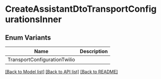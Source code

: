 # CreateAssistantDtoTransportConfigurationsInner

## Enum Variants

| Name | Description |
|---- | -----|
| TransportConfigurationTwilio |  |

[[Back to Model list]](../README.md#documentation-for-models) [[Back to API list]](../README.md#documentation-for-api-endpoints) [[Back to README]](../README.md)


